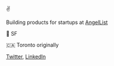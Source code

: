 ✌️

Building products for startups at [AngelList](https://www.angellist.com/)


📍 SF

🇨🇦 Toronto originally


[Twitter](https://twitter.com/ethanorlander), [LinkedIn](https://www.linkedin.com/in/ethanorlander/)

